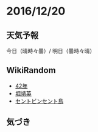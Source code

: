 # 2016/12/20

## 天気予報

今日（晴時々曇）/ 明日（曇時々晴）

## WikiRandom

* [42年](https://ja.wikipedia.org/wiki/42%E5%B9%B4)
* [堀靖英](https://ja.wikipedia.org/wiki/%E5%A0%80%E9%9D%96%E8%8B%B1)
* [セントビンセント島](https://ja.wikipedia.org/wiki/%E3%82%BB%E3%83%B3%E3%83%88%E3%83%93%E3%83%B3%E3%82%BB%E3%83%B3%E3%83%88%E5%B3%B6)

## 気づき

